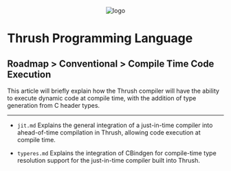 <p align="center">
  <img src= "https://github.com/thrushlang/thrushc/blob/master/assets/thrushlang-v1.6.png" alt= "logo" style= "width: 2hv; height: 2hv;"> </img>
</p>

# Thrush Programming Language 

## Roadmap > Conventional > Compile Time Code Execution

This article will briefly explain how the Thrush compiler will have the ability to execute dynamic code at compile time, with the addition of type generation from C header types.

------------

- `jit.md` Explains the general integration of a just-in-time compiler into ahead-of-time compilation in Thrush, allowing code execution at compile time.

- `typeres.md` Explains the integration of CBindgen for compile-time type resolution support for the just-in-time compiler built into Thrush.